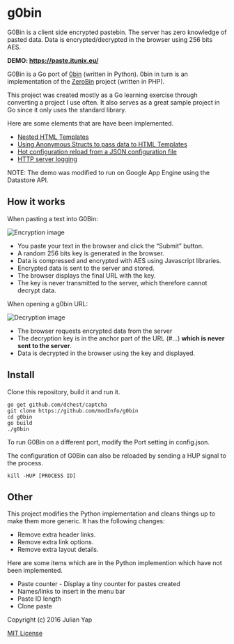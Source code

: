 g0bin
=====

G0Bin is a client side encrypted pastebin.  The server has zero knowledge of pasted data.  Data is encrypted/decrypted in the browser using 256 bits AES.

**DEMO: https://paste.itunix.eu/**

G0Bin is a Go port of [0bin](https://github.com/sametmax/0bin/) (written in Python).  0bin in turn is an implementation of the [ZeroBin](https://github.com/sebsauvage/ZeroBin/) project (written in PHP).

This project was created mostly as a Go learning exercise through converting a project I use often.  It also serves as a great sample project in Go since it only uses the standard library.

Here are some elements that are have been implemented.

 * [Nested HTML Templates](http://stackoverflow.com/questions/9573644/go-appengine-how-to-structure-templates-for-application/9587616#9587616)
 * [Using Anonymous Structs to pass data to HTML Templates](http://julianyap.com/2013/09/23/using-anonymous-structs-to-pass-data-to-templates-in-golang.html)
 * [Hot configuration reload from a JSON configuration file](http://openmymind.net/Golang-Hot-Configuration-Reload/)
 * [HTTP server logging](https://groups.google.com/forum/#!topic/golang-nuts/s7Xk1q0LSU0)

NOTE: The demo was modified to run on Google App Engine using the Datastore API.

How it works
------------

When pasting a text into G0Bin:

![Encryption image](http://julianyap.com/g0bin/images/encryption.png)

 * You paste your text in the browser and click the “Submit” button.
 * A random 256 bits key is generated in the browser.
 * Data is compressed and encrypted with AES using Javascript libraries.
 * Encrypted data is sent to the server and stored.
 * The browser displays the final URL with the key.
 * The key is never transmitted to the server, which therefore cannot decrypt data.

When opening a g0bin URL:

![Decryption image](http://julianyap.com/g0bin/images/decryption.png)

 * The browser requests encrypted data from the server
 * The decryption key is in the anchor part of the URL (#…) **which is never sent to the server**.
 * Data is decrypted in the browser using the key and displayed.

Install
-------

Clone this repository, build it and run it.

    go get github.com/dchest/captcha
    git clone https://github.com/modInfo/g0bin
    cd g0bin
    go build
    ./g0bin

To run G0Bin on a different port, modify the Port setting in config.json.

The configuration of G0Bin can also be reloaded by sending a HUP signal to the process.

    kill -HUP [PROCESS ID]

Other
-----

This project modifies the Python implementation and cleans things up to make them more generic.  It has the following changes:

 * Remove extra header links.
 * Remove extra link options.
 * Remove extra layout details.

Here are some items which are in the Python implemention which have not been implemented.

 * Paste counter - Display a tiny counter for pastes created
 * Names/links to insert in the menu bar
 * Paste ID length
 * Clone paste

Copyright (c) 2016 Julian Yap

[MIT License](https://github.com/jyap808/g0bin/blob/master/LICENSE)

